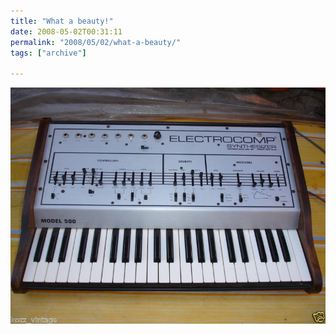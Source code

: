 ```yaml
---
title: "What a beauty!"
date: 2008-05-02T00:31:11
permalink: "2008/05/02/what-a-beauty/"
tags: ["archive"]

---
```

[![](/images/blog/2008/06/fbeb_3.jpg "fbeb_3")](http://cgi.benl.ebay.be/EML-ELECTROCOMP-MODEL-500-analog-synthesizer-RARE_W0QQitemZ150254193798QQcmdZViewItemQQssPageNameZRSS:B:SRCH:BE:101 "http://cgi.benl.ebay.be/EML-ELECTROCOMP-MODEL-500-analog-synthesizer-RARE_W0QQitemZ150254193798QQcmdZViewItemQQssPageNameZRSS:B:SRCH:BE:101")

